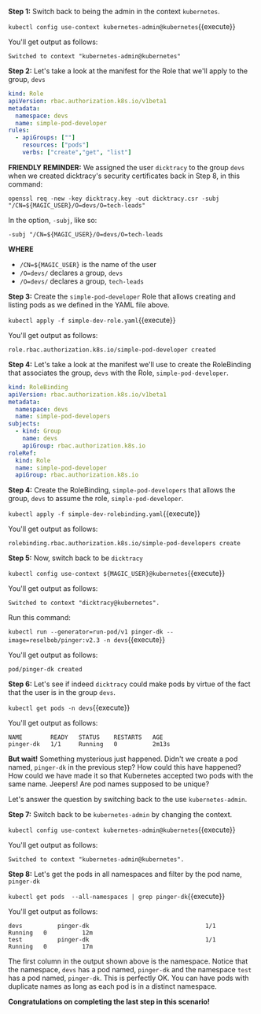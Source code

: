 **Step 1:** Switch back to being the admin in the context `kubernetes`.

`kubectl config use-context kubernetes-admin@kubernetes`{{execute}}

You'll get output as follows:

`Switched to context "kubernetes-admin@kubernetes"`

**Step 2:** Let's take a look at the manifest for the Role that we'll apply to the group, `devs`

```yaml
kind: Role
apiVersion: rbac.authorization.k8s.io/v1beta1
metadata:
  namespace: devs
  name: simple-pod-developer
rules:
  - apiGroups: [""]
    resources: ["pods"]
    verbs: ["create","get", "list"]
```

**FRIENDLY REMINDER:** We assigned the user `dicktracy` to the group `devs` when we created dicktracy's security certificates
back in Step 8, in this command:

`openssl req -new -key dicktracy.key -out dicktracy.csr -subj "/CN=${MAGIC_USER}/O=devs/O=tech-leads"`

In the  option, `-subj`, like so:

`-subj "/CN=${MAGIC_USER}/O=devs/O=tech-leads`

**WHERE**

* `/CN=${MAGIC_USER}` is the name of the user
* `/O=devs/` declares a group, `devs`
* `/O=devs/` declares a group, `tech-leads`

**Step 3:** Create the `simple-pod-developer` Role that allows creating and listing pods as we defined in the YAML file above.

`kubectl apply -f simple-dev-role.yaml`{{execute}}

You'll get output as follows:

`role.rbac.authorization.k8s.io/simple-pod-developer created`

**Step 4:** Let's take a look at the manifest we'll use to create the RoleBinding that associates the group, `devs` with the Role,
`simple-pod-developer`.

```yaml
kind: RoleBinding
apiVersion: rbac.authorization.k8s.io/v1beta1
metadata:
  namespace: devs
  name: simple-pod-developers
subjects:
  - kind: Group
    name: devs
    apiGroup: rbac.authorization.k8s.io
roleRef:
  kind: Role
  name: simple-pod-developer
  apiGroup: rbac.authorization.k8s.io
```

**Step 4:** Create the RoleBinding, `simple-pod-developers` that allows the group, `devs` to assume the 
role, `simple-pod-developer`.

`kubectl apply -f simple-dev-rolebinding.yaml`{{execute}}

You'll get output as follows:

`rolebinding.rbac.authorization.k8s.io/simple-pod-developers create`

**Step 5:** Now, switch back to be `dicktracy`

`kubectl config use-context ${MAGIC_USER}@kubernetes`{{execute}}

You'll get output as follows:

`Switched to context "dicktracy@kubernetes".`

Run this command: 

`kubectl run --generator=run-pod/v1 pinger-dk --image=reselbob/pinger:v2.3 -n devs`{{execute}}

You'll get output as follows:

`pod/pinger-dk created`

**Step 6:** Let's see if indeed `dicktracy` could make pods by virtue of the fact that the user is in the group `devs`.

`kubectl get pods -n devs`{{execute}}

You'll get output as follows:

```text
NAME        READY   STATUS    RESTARTS   AGE
pinger-dk   1/1     Running   0          2m13s
```

**But wait!** Something mysterious just happened. Didn't we create a pod named, `pinger-dk` in the previous step? How could this have 
happened? How could we have made it so that Kubernetes accepted two pods with the same name. Jeepers! Are pod names supposed
to be unique?

Let's answer the question by switching back to the use `kubernetes-admin`.

**Step 7:** Switch back to be `kubernetes-admin` by changing the context.

`kubectl config use-context kubernetes-admin@kubernetes`{{execute}}

You'll get output as follows:

`Switched to context "kubernetes-admin@kubernetes".`

**Step 8:** Let's get the pods in all namespaces and filter by the pod name, `pinger-dk`

`kubectl get pods  --all-namespaces | grep pinger-dk`{{execute}}

You'll get output as follows:

```text
devs          pinger-dk                                 1/1     Running   0          12m
test          pinger-dk                                 1/1     Running   0          17m
```
The first column in the output shown above is the namespace. Notice that the namespace, `devs` has a pod named, `pinger-dk` and
the namespace `test` has a pod named, `pinger-dk`. This is perfectly OK. You can have pods with duplicate names as long as
each pod is in a distinct namespace.

**Congratulations on completing the last step in this scenario!**
